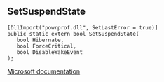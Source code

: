 ## SetSuspendState

```
[DllImport("powrprof.dll", SetLastError = true)]
public static extern bool SetSuspendState(
   bool Hibernate,
   bool ForceCritical,
   bool DisableWakeEvent
);
```

[Microsoft documentation](https://docs.microsoft.com/en-us/windows/win32/api/powrprof/nf-powrprof-setsuspendstate)
